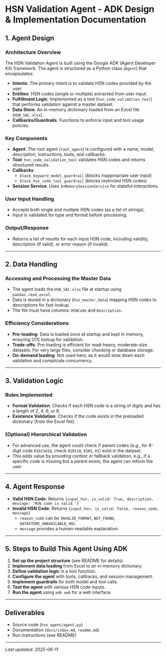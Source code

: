 # HSN Validation Agent - ADK Design & Implementation Documentation

## 1. Agent Design
### Architecture Overview
The HSN Validation Agent is built using the Google ADK (Agent Developer Kit) framework. The agent is structured as a Python class (`Agent`) that encapsulates:
- **Intents**: The primary intent is to validate HSN codes provided by the user.
- **Entities**: HSN codes (single or multiple) extracted from user input.
- **Fulfillment Logic**: Implemented as a tool (`hsn_code_validation_tool`) that performs validation against a master dataset.
- **Data Store**: An in-memory dictionary loaded from an Excel file (`HSN_SAC.xlsx`).
- **Callbacks/Guardrails**: Functions to enforce input and tool usage policies.

### Key Components
- **Agent**: The root agent (`root_agent`) is configured with a name, model, description, instructions, tools, and callbacks.
- **Tool**: `hsn_code_validation_tool` validates HSN codes and returns structured results.
- **Callbacks**: 
  - `block_keyword_model_guardrail` (blocks inappropriate user input)
  - `block_hsn_code_tool_guardrail` (blocks restricted HSN codes)
- **Session Service**: Uses `InMemorySessionService` for stateful interactions.

### User Input Handling
- Accepts both single and multiple HSN codes (as a list of strings).
- Input is validated for type and format before processing.

### Output/Response
- Returns a list of results for each input HSN code, including validity, description (if valid), or error reason (if invalid).

---

## 2. Data Handling
### Accessing and Processing the Master Data
- The agent loads the `HSN_SAC.xlsx` file at startup using `pandas.read_excel`.
- Data is stored in a dictionary (`hsn_master_data`) mapping HSN codes to descriptions for fast lookup.
- The file must have columns: `HSNCode` and `Description`.

### Efficiency Considerations
- **Pre-loading**: Data is loaded once at startup and kept in memory, ensuring O(1) lookup for validation.
- **Trade-offs**: Pre-loading is efficient for read-heavy, moderate-size datasets. For very large files, consider chunking or database storage.
- **On-demand loading**: Not used here, as it would slow down each validation and complicate concurrency.

---

## 3. Validation Logic
### Rules Implemented
- **Format Validation**: Checks if each HSN code is a string of digits and has a length of 2, 4, 6, or 8.
- **Existence Validation**: Checks if the code exists in the preloaded dictionary (from the Excel file).

### (Optional) Hierarchical Validation
- For advanced use, the agent could check if parent codes (e.g., for 8-digit code `01011010`, check `010110`, `0101`, `01`) exist in the dataset.
- This adds value by providing context or fallback validation, e.g., if a specific code is missing but a parent exists, the agent can inform the user.

---

## 4. Agent Response
- **Valid HSN Code**: Returns `{input_hsn, is_valid: True, description, message: 'HSN code is valid.'}`
- **Invalid HSN Code**: Returns `{input_hsn, is_valid: False, reason_code, message}`
  - `reason_code` can be `INVALID_FORMAT`, `NOT_FOUND`, `DATASTORE_UNAVAILABLE`, etc.
  - `message` provides a human-readable explanation.

---

## 5. Steps to Build This Agent Using ADK
1. **Set up the project structure** (see README for details).
2. **Implement data loading** from Excel to an in-memory dictionary.
3. **Define validation logic** in a tool function.
4. **Configure the agent** with tools, callbacks, and session management.
5. **Implement guardrails** for both model and tool calls.
6. **Test the agent** with various HSN code inputs.
7. **Run the agent** using `adk web` for a web interface.

---

## Deliverables
- Source code (`hsn_agent/agent.py`)
- Documentation (`docs/index.md`, `readme.md`)
- Run instructions (see README)

---
*Last updated: 2025-06-11*